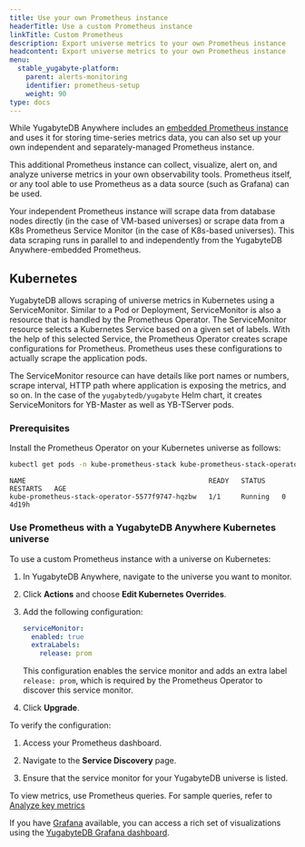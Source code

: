 ```yaml
---
title: Use your own Prometheus instance
headerTitle: Use a custom Prometheus instance
linkTitle: Custom Prometheus
description: Export universe metrics to your own Prometheus instance
headcontent: Export universe metrics to your own Prometheus instance
menu:
  stable_yugabyte-platform:
    parent: alerts-monitoring
    identifier: prometheus-setup
    weight: 90
type: docs
---
```


While YugabyteDB Anywhere includes an [embedded Prometheus instance](../anywhere-metrics/) and uses it for storing time-series metrics data, you can also set up your own independent and separately-managed Prometheus instance.

This additional Prometheus instance can collect, visualize, alert on, and analyze universe metrics in your own observability tools. Prometheus itself, or any tool able to use Prometheus as a data source (such as Grafana) can be used.

Your independent Prometheus instance will scrape data from database nodes directly (in the case of VM-based universes) or scrape data from a K8s Prometheus Service Monitor (in the case of K8s-based universes). This data scraping runs in parallel to and independently from the YugabyteDB Anywhere-embedded Prometheus.

## Kubernetes

YugabyteDB allows scraping of universe metrics in Kubernetes using a ServiceMonitor. Similar to a Pod or Deployment, ServiceMonitor is also a resource that is handled by the Prometheus Operator. The ServiceMonitor resource selects a Kubernetes Service based on a given set of labels. With the help of this selected Service, the Prometheus Operator creates scrape configurations for Prometheus. Prometheus uses these configurations to actually scrape the application pods.

The ServiceMonitor resource can have details like port names or numbers, scrape interval, HTTP path where application is exposing the metrics, and so on. In the case of the `yugabytedb/yugabyte` Helm chart, it creates ServiceMonitors for YB-Master as well as YB-TServer pods.

### Prerequisites

Install the Prometheus Operator on your Kubernetes universe as follows:

```sh
kubectl get pods -n kube-prometheus-stack kube-prometheus-stack-operator-5577f9747-hqzbw
```

```output
NAME                                             READY   STATUS    RESTARTS   AGE
kube-prometheus-stack-operator-5577f9747-hqzbw   1/1     Running   0          4d19h
```

### Use Prometheus with a YugabyteDB Anywhere Kubernetes universe

To use a custom Prometheus instance with a universe on Kubernetes:

1. In YugabyteDB Anywhere, navigate to the universe you want to monitor.

1. Click **Actions** and choose **Edit Kubernetes Overrides**.

1. Add the following configuration:

    ```yaml
    serviceMonitor:
      enabled: true
      extraLabels:
        release: prom
    ```

    This configuration enables the service monitor and adds an extra label `release: prom`, which is required by the Prometheus Operator to discover this service monitor.

1. Click **Upgrade**.

To verify the configuration:

1. Access your Prometheus dashboard.

1. Navigate to the **Service Discovery** page.

1. Ensure that the service monitor for your YugabyteDB universe is listed.

To view metrics, use Prometheus queries. For sample queries, refer to [Analyze key metrics](../../../explore/observability/prometheus-integration/macos/#analyze-key-metrics)

If you have [Grafana](../../../explore/observability/grafana-dashboard/grafana/) available, you can access a rich set of visualizations using the [YugabyteDB Grafana dashboard](https://grafana.com/grafana/dashboards/12620-yugabytedb/).
